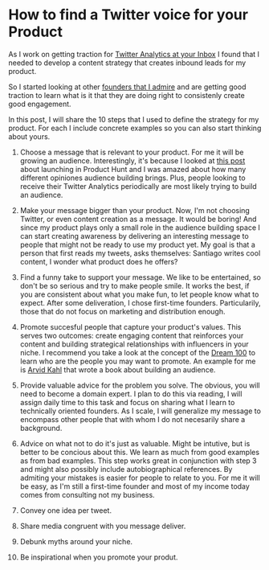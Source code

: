# How to find a Twitter voice for your Product

As I work on getting traction for [Twitter Analytics at your Inbox](https://santiagoq.gumroad.com/l/twitter-analytics) I found that I needed to develop a content strategy that creates inbound leads for my product.

So I started looking at other [founders that I admire](https://twitter.com/agazdecki) and are getting good traction to learn what is it that they are doing right to consistenly create good engagement.

In this post, I will share the 10 steps that I used to define the strategy for my product. For each I include concrete examples so you can also start thinking about yours.


1. Choose a message that is relevant to your product.
For me it will be growing an audience. Interestingly, it's because I looked at [this post]() about launching in Product Hunt and I was amazed about how many different opiniones audience building brings. Plus, people looking to receive their Twitter Analytics periodically are most likely trying to build an audience.


2. Make your message bigger than your product.
Now, I'm not choosing Twitter, or even content creation as a message. It would be boring! 
And since my product plays only a small role in the audience building space I can start creating awareness by delivering an interesting message to people that might not be ready to use my product yet.
My goal is that a person that first reads my tweets, asks themselves: Santiago writes cool content, I wonder what product does he offers? 


3. Find a funny take to support your message.
We like to be entertained, so don't be so serious and try to make people smile.
It works the best, if you are consistent about what you make fun, to let people know what to expect. 
After some deliveration, I chose first-time founders. Particularily, those that do not focus on marketing and distribution enough. 


4. Promote succesful people that capture your product's values.
This serves two outcomes: create engaging content that reinforces your content and building strategical relationships with influencers in your niche. I recommend you take a look at the concept of the [Dream 100]() to learn who are the people you may want to promote. An example for me is [Arvid Kahl](https://twitter.com/arvidkahl) that wrote a book about building an audience.


5. Provide valuable advice for the problem you solve.
The obvious, you will need to become a domain expert. I plan to do this via reading, I will assign daily time to this task and focus on sharing what I learn to technically oriented founders. As I scale, I will generalize my message to encompass other people that with whom I do not necesarily share a background. 


6. Advice on what not to do it's just as valuable.
Might be intutive, but is better to be concious about this. We learn as much from good examples as from bad examples. This step works great in conjunction with step 3 and might also possibly include autobiographical references. By admiting your mistakes is easier for people to relate to you. For me it will be easy, as I'm still a first-time founder and most of my income today comes from consulting not my business.


7. Convey one idea per tweet.


8. Share media congruent with you message deliver.


9. Debunk myths around your niche.


10. Be inspirational when you promote your produt.
